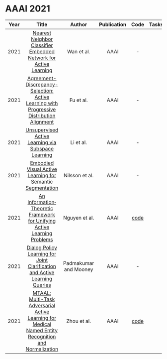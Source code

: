 # AAAI 2021

| Year |                                                       Title                                                       |   Author    | Publication | Code | Tasks | Notes | Datasets| Notions |
|:----:|:-----------------------------------------------------------------------------------------------------------------:|:-----------:|:-----------:|:----:|:----:|:-----:|:-----:|:-----:|
| 2021 |                   [Nearest Neighbor Classifier Embedded Network for Active Learning](https://ojs.aaai.org/index.php/AAAI/article/view/17205)                   |      Wan et al.       |    AAAI     |                      -                       |      |       |
| 2021 |       [Agreement-Discrepancy-Selection: Active Learning with Progressive Distribution Alignment](https://ojs.aaai.org/index.php/AAAI/article/view/16915)       |       Fu et al.       |    AAAI     |                      -                       |      |       |
| 2021 |                          [Unsupervised Active Learning via Subspace Learning](https://ojs.aaai.org/index.php/AAAI/article/view/17013)                          |       Li et al.       |    AAAI     |                      -                       |      |       |
| 2021 |                      [Embodied Visual Active Learning for Semantic Segmentation](https://ojs.aaai.org/index.php/AAAI/article/view/16338)                       |    Nilsson et al.     |    AAAI     |                      -                       |      |       |
| 2021 |               [An Information‐Theoretic Framework for Unifying Active Learning Problems](https://ojs.aaai.org/index.php/AAAI/article/view/17102)               |     Nguyen et al.     |    AAAI     |   [code](https://github.com/qphong/bes-mp)   |      |       |
| 2021 |              [Dialog Policy Learning for Joint Clarification and Active Learning Queries](https://ojs.aaai.org/index.php/AAAI/article/view/17604)              | Padmakumar and Mooney |    AAAI     |                      -                       |      |       |
| 2021 | [MTAAL: Multi-Task Adversarial Active Learning for Medical Named Entity Recognition and Normalization](https://ojs.aaai.org/index.php/AAAI/article/view/17714) |      Zhou et al.      |    AAAI     | [code](https://github.com/zhoubaohang/MTAAL) |      |       |
